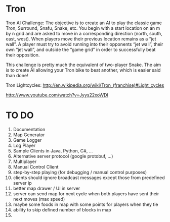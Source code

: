 Tron
====

Tron AI Challenge:
The objective is to create an AI to play the classic game Tron, Surround, Snafu, Snake, etc.
You begin with a start location on an m by n grid and are asked to move in a corresponding direction (north, south, east, west).
When players move their previous location remains as a “jet wall”.
A player must try to avoid running into their opponents “jet wall”, their own “jet wall”, and outside the “game grid” in order to successfully beat their opposition.

This challenge is pretty much the equivalent of two-player Snake.
The aim is to create AI allowing your Tron bike to beat another, which is easier said than done!



Tron Lightcycles:
http://en.wikipedia.org/wiki/Tron_(franchise)#Light_cycles

http://www.youtube.com/watch?v=Jyys22xoWDI


TO DO
====
1. Documentation
2. Map Generator
3. Game Logger
4. Log Player
5. Sample Clients in Java, Python, C#, ...
6. Alternative server protocol (google protobuf, ...)
7. Multiplayer
8. Manual Control Client
9. step-by-step playing (for debugging / manual control purposes)
10. clients should ignore broadcast messages except those from predefined server ip
11. better map drawer / UI  in server
12. server can send map for next cycle when both players have sent their next moves (max speed)
13. maybe some foods in map with some points for players when they tie
14. ability to skip defined number of blocks in map
15. 

